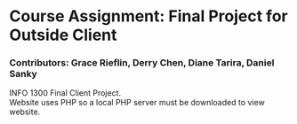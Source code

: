 # Course Assignment: Final Project for Outside Client
### Contributors: Grace Rieflin, Derry Chen, Diane Tarira, Daniel Sanky

INFO 1300 Final Client Project. <br/>
Website uses PHP so a local PHP server must be downloaded to view website.
